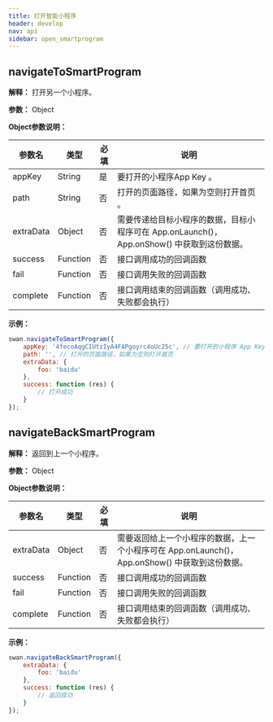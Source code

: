 ```yaml
---
title: 打开智能小程序
header: develop
nav: api
sidebar: open_smartprogram
---
```


navigateToSmartProgram
---
**解释：** 打开另一个小程序。

**参数：** Object

**Object参数说明：**

|参数名 |类型  |必填  |说明|
|---- | ---- | ---- |---- |
|appKey | String | 是 | 要打开的小程序App Key 。|
|path | String | 否 | 打开的页面路径，如果为空则打开首页 。|
|extraData | Object | 否 | 需要传递给目标小程序的数据，目标小程序可在 App.onLaunch()，App.onShow() 中获取到这份数据。|
|success | Function |  否  | 接口调用成功的回调函数|
|fail   | Function  |  否  | 接口调用失败的回调函数|
|complete  |  Function  |  否 |  接口调用结束的回调函数（调用成功、失败都会执行）|

**示例：**
<!-- <a href="swanide://fragment/dd7e70fdad89cca08b0a8a54e12a0b9c1540396427" title="在开发者工具中预览效果" target="_blank">在开发者工具中预览效果</a> -->
```js
swan.navigateToSmartProgram({
    appKey: '4fecoAqgCIUtzIyA4FAPgoyrc4oUc25c', // 要打开的小程序 App Key
    path: '', // 打开的页面路径，如果为空则打开首页
    extraData: {
        foo: 'baidu'
    },
    success: function (res) {
        // 打开成功
    }
});
```
<!-- #### 错误码

**Andriod**

|错误码|说明|
|--|--|
|201|解析失败，请检查调起协议是否合法。|
|202|解析失败，请检查参数是否正确。|
|402|安全性检查：访问控制校验失败。|
|501|网络错误|
|1001|执行失败|

**iOS**

|错误码|说明|
|--|--|
|202|解析失败，请检查参数是否正确。|
|402|访问控制校验失败| -->

navigateBackSmartProgram
---
**解释：** 返回到上一个小程序。

**参数：** Object

**Object参数说明：**

|参数名 |类型  |必填  |说明|
|---- | ---- | ---- |---- |
|extraData | Object | 否 | 需要返回给上一个小程序的数据，上一个小程序可在 App.onLaunch()，App.onShow() 中获取到这份数据。|
|success | Function |  否  | 接口调用成功的回调函数|
|fail   | Function  |  否  | 接口调用失败的回调函数|
|complete  |  Function  |  否 |  接口调用结束的回调函数（调用成功、失败都会执行）|

**示例：**
```js
swan.navigateBackSmartProgram({
    extraData: {
        foo: 'baidu'
    },
    success: function (res) {
        // 返回成功
    }
});
```
<!-- #### 错误码

**Andriod**

|错误码|说明|
|--|--|
|201|解析失败，请检查调起协议是否合法。|
|1001|执行失败| -->